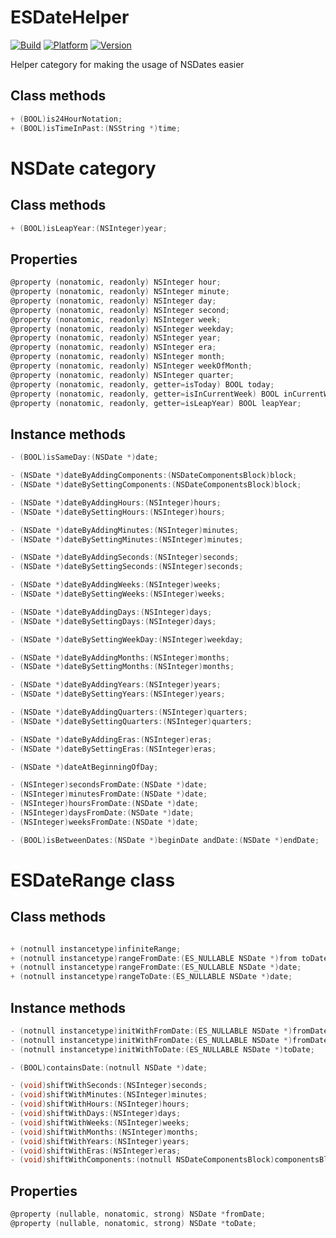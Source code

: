 # ESDateHelper

[![Build](https://travis-ci.org/e-sites/ESDateHelper.svg)](https://travis-ci.org/e-sites/ESDateHelper)
[![Platform](https://cocoapod-badges.herokuapp.com/p/ESDateHelper/badge.png)](http://cocoadocs.org/docsets/ESDateHelper)
[![Version](https://cocoapod-badges.herokuapp.com/v/ESDateHelper/badge.png)](http://cocoadocs.org/docsets/ESDateHelper)

Helper category for making the usage of NSDates easier

## Class methods
```objective-c
+ (BOOL)is24HourNotation;
+ (BOOL)isTimeInPast:(NSString *)time;
```

# NSDate category

## Class methods
```objective-c
+ (BOOL)isLeapYear:(NSInteger)year;
```

## Properties

```objective-c
@property (nonatomic, readonly) NSInteger hour;
@property (nonatomic, readonly) NSInteger minute;
@property (nonatomic, readonly) NSInteger day;
@property (nonatomic, readonly) NSInteger second;
@property (nonatomic, readonly) NSInteger week;
@property (nonatomic, readonly) NSInteger weekday;
@property (nonatomic, readonly) NSInteger year;
@property (nonatomic, readonly) NSInteger era;
@property (nonatomic, readonly) NSInteger month;
@property (nonatomic, readonly) NSInteger weekOfMonth;
@property (nonatomic, readonly) NSInteger quarter;
@property (nonatomic, readonly, getter=isToday) BOOL today;
@property (nonatomic, readonly, getter=isInCurrentWeek) BOOL inCurrentWeek;
@property (nonatomic, readonly, getter=isLeapYear) BOOL leapYear;
```

## Instance methods

```objective-c
- (BOOL)isSameDay:(NSDate *)date;

- (NSDate *)dateByAddingComponents:(NSDateComponentsBlock)block;
- (NSDate *)dateBySettingComponents:(NSDateComponentsBlock)block;

- (NSDate *)dateByAddingHours:(NSInteger)hours;
- (NSDate *)dateBySettingHours:(NSInteger)hours;

- (NSDate *)dateByAddingMinutes:(NSInteger)minutes;
- (NSDate *)dateBySettingMinutes:(NSInteger)minutes;

- (NSDate *)dateByAddingSeconds:(NSInteger)seconds;
- (NSDate *)dateBySettingSeconds:(NSInteger)seconds;

- (NSDate *)dateByAddingWeeks:(NSInteger)weeks;
- (NSDate *)dateBySettingWeeks:(NSInteger)weeks;

- (NSDate *)dateByAddingDays:(NSInteger)days;
- (NSDate *)dateBySettingDays:(NSInteger)days;

- (NSDate *)dateBySettingWeekDay:(NSInteger)weekday;

- (NSDate *)dateByAddingMonths:(NSInteger)months;
- (NSDate *)dateBySettingMonths:(NSInteger)months;

- (NSDate *)dateByAddingYears:(NSInteger)years;
- (NSDate *)dateBySettingYears:(NSInteger)years;

- (NSDate *)dateByAddingQuarters:(NSInteger)quarters;
- (NSDate *)dateBySettingQuarters:(NSInteger)quarters;

- (NSDate *)dateByAddingEras:(NSInteger)eras;
- (NSDate *)dateBySettingEras:(NSInteger)eras;

- (NSDate *)dateAtBeginningOfDay;

- (NSInteger)secondsFromDate:(NSDate *)date;
- (NSInteger)minutesFromDate:(NSDate *)date;
- (NSInteger)hoursFromDate:(NSDate *)date;
- (NSInteger)daysFromDate:(NSDate *)date;
- (NSInteger)weeksFromDate:(NSDate *)date;

- (BOOL)isBetweenDates:(NSDate *)beginDate andDate:(NSDate *)endDate;
```

# ESDateRange class

## Class methods

```objective-c

+ (notnull instancetype)infiniteRange;
+ (notnull instancetype)rangeFromDate:(ES_NULLABLE NSDate *)from toDate:(ES_NULLABLE NSDate *)to;
+ (notnull instancetype)rangeFromDate:(ES_NULLABLE NSDate *)date;
+ (notnull instancetype)rangeToDate:(ES_NULLABLE NSDate *)date;
```

## Instance methods

```objective-c
- (notnull instancetype)initWithFromDate:(ES_NULLABLE NSDate *)fromDate toDate:(ES_NULLABLE NSDate *)toDate;
- (notnull instancetype)initWithFromDate:(ES_NULLABLE NSDate *)fromDate;
- (notnull instancetype)initWithToDate:(ES_NULLABLE NSDate *)toDate;

- (BOOL)containsDate:(notnull NSDate *)date;

- (void)shiftWithSeconds:(NSInteger)seconds;
- (void)shiftWithMinutes:(NSInteger)minutes;
- (void)shiftWithHours:(NSInteger)hours;
- (void)shiftWithDays:(NSInteger)days;
- (void)shiftWithWeeks:(NSInteger)weeks;
- (void)shiftWithMonths:(NSInteger)months;
- (void)shiftWithYears:(NSInteger)years;
- (void)shiftWithEras:(NSInteger)eras;
- (void)shiftWithComponents:(notnull NSDateComponentsBlock)componentsBlock;
```

## Properties

```objective-c
@property (nullable, nonatomic, strong) NSDate *fromDate;
@property (nullable, nonatomic, strong) NSDate *toDate;
```